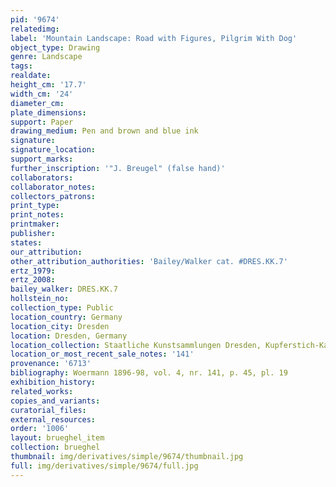 ```yaml
---
pid: '9674'
relatedimg: 
label: 'Mountain Landscape: Road with Figures, Pilgrim With Dog'
object_type: Drawing
genre: Landscape
tags: 
realdate: 
height_cm: '17.7'
width_cm: '24'
diameter_cm: 
plate_dimensions: 
support: Paper
drawing_medium: Pen and brown and blue ink
signature: 
signature_location: 
support_marks: 
further_inscription: '"J. Breugel" (false hand)'
collaborators: 
collaborator_notes: 
collectors_patrons: 
print_type: 
print_notes: 
printmaker: 
publisher: 
states: 
our_attribution: 
other_attribution_authorities: 'Bailey/Walker cat. #DRES.KK.7'
ertz_1979: 
ertz_2008: 
bailey_walker: DRES.KK.7
hollstein_no: 
collection_type: Public
location_country: Germany
location_city: Dresden
location: Dresden, Germany
location_collection: Staatliche Kunstsammlungen Dresden, Kupferstich-Kabinett
location_or_most_recent_sale_notes: '141'
provenance: '6713'
bibliography: Woermann 1896-98, vol. 4, nr. 141, p. 45, pl. 19
exhibition_history: 
related_works: 
copies_and_variants: 
curatorial_files: 
external_resources: 
order: '1006'
layout: brueghel_item
collection: brueghel
thumbnail: img/derivatives/simple/9674/thumbnail.jpg
full: img/derivatives/simple/9674/full.jpg
---
```

